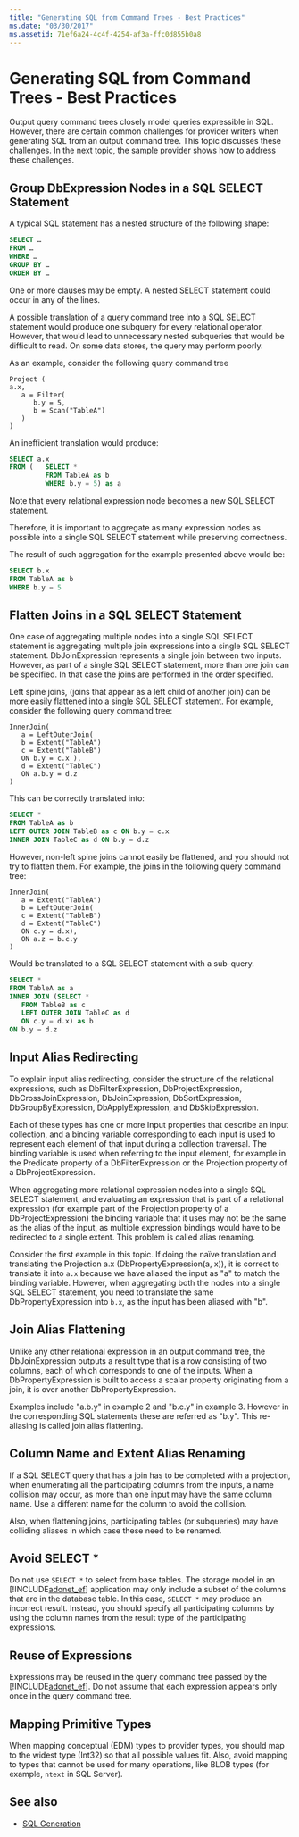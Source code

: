 ```yaml
---
title: "Generating SQL from Command Trees - Best Practices"
ms.date: "03/30/2017"
ms.assetid: 71ef6a24-4c4f-4254-af3a-ffc0d855b0a8
---
```


# Generating SQL from Command Trees - Best Practices

Output query command trees closely model queries expressible in SQL. However, there are certain common challenges for provider writers when generating SQL from an output command tree. This topic discusses these challenges. In the next topic, the sample provider shows how to address these challenges.

## Group DbExpression Nodes in a SQL SELECT Statement

A typical SQL statement has a nested structure of the following shape:

```sql
SELECT …
FROM …
WHERE …
GROUP BY …
ORDER BY …
```

One or more clauses may be empty.  A nested SELECT statement could occur in any of the lines.

A possible translation of a query command tree into a SQL SELECT statement would produce one subquery for every relational operator. However, that would lead to unnecessary nested subqueries that would be difficult to read.  On some data stores, the query may perform poorly.

As an example, consider the following query command tree

```
Project (
a.x,
   a = Filter(
      b.y = 5,
      b = Scan("TableA")
   )
)
```

An inefficient translation would produce:

```sql
SELECT a.x
FROM (   SELECT *
         FROM TableA as b
         WHERE b.y = 5) as a
```

Note that every relational expression node becomes a new SQL SELECT statement.

Therefore, it is important to aggregate as many expression nodes as possible into a single SQL SELECT statement while preserving correctness.

The result of such aggregation for the example presented above would be:

```sql
SELECT b.x
FROM TableA as b
WHERE b.y = 5
```

## Flatten Joins in a SQL SELECT Statement

One case of aggregating multiple nodes into a single SQL SELECT statement is aggregating multiple join expressions into a single SQL SELECT statement. DbJoinExpression represents a single join between two inputs. However, as part of a single SQL SELECT statement, more than one join can be specified. In that case the joins are performed in the order specified.

Left spine joins, (joins that appear as a left child of another join) can be more easily flattened into a single SQL SELECT statement. For example, consider the following query command tree:

```
InnerJoin(
   a = LeftOuterJoin(
   b = Extent("TableA")
   c = Extent("TableB")
   ON b.y = c.x ),
   d = Extent("TableC")
   ON a.b.y = d.z
)
```

This can be correctly translated into:

```sql
SELECT *
FROM TableA as b
LEFT OUTER JOIN TableB as c ON b.y = c.x
INNER JOIN TableC as d ON b.y = d.z
```

However, non-left spine joins cannot easily be flattened, and you should not try to flatten them. For example, the joins in the following query command tree:

```
InnerJoin(
   a = Extent("TableA")
   b = LeftOuterJoin(
   c = Extent("TableB")
   d = Extent("TableC")
   ON c.y = d.x),
   ON a.z = b.c.y
)
```

Would be translated to a SQL SELECT statement with a sub-query.

```sql
SELECT *
FROM TableA as a
INNER JOIN (SELECT *
   FROM TableB as c
   LEFT OUTER JOIN TableC as d
   ON c.y = d.x) as b
ON b.y = d.z
```

## Input Alias Redirecting

To explain input alias redirecting, consider the structure of the relational expressions, such as DbFilterExpression, DbProjectExpression, DbCrossJoinExpression, DbJoinExpression, DbSortExpression, DbGroupByExpression, DbApplyExpression, and DbSkipExpression.

Each of these types has one or more Input properties that describe an input collection, and a binding variable corresponding to each input is used to represent each element of that input during a collection traversal. The binding variable is used when referring to the input element, for example in the Predicate property of a DbFilterExpression or the Projection property of a DbProjectExpression.

When aggregating more relational expression nodes into a single SQL SELECT statement, and evaluating an expression that is part of a relational expression (for example part of the Projection property of a DbProjectExpression) the binding variable that it uses may not be the same as the alias of the input, as multiple expression bindings would have to be redirected to a single extent.  This problem is called alias renaming.

Consider the first example in this topic. If doing the naïve translation and translating the Projection a.x (DbPropertyExpression(a, x)), it is correct to translate it into `a.x` because we have aliased the input as "a" to match the binding variable.  However, when aggregating both the nodes into a single SQL SELECT statement, you need to translate the same DbPropertyExpression into `b.x`, as the input has been aliased with "b".

## Join Alias Flattening

Unlike any other relational expression in an output command tree, the DbJoinExpression outputs a result type that is a row consisting of two columns, each of which corresponds to one of the inputs. When a DbPropertyExpression is built to access a scalar property originating from a join, it is over another DbPropertyExpression.

Examples include "a.b.y" in example 2 and "b.c.y" in example 3. However in the corresponding SQL statements these are referred as "b.y". This re-aliasing is called join alias flattening.

## Column Name and Extent Alias Renaming

If a SQL SELECT query that has a join has to be completed with a projection, when enumerating all the participating columns from the inputs, a name collision may occur, as more than one input may have the same column name. Use a different name for the column to avoid the collision.

Also, when flattening joins, participating tables (or subqueries) may have colliding aliases in which case these need to be renamed.

## Avoid SELECT *

Do not use `SELECT *` to select from base tables. The storage model in an [!INCLUDE[adonet_ef](../../../../../includes/adonet-ef-md.md)] application may only include a subset of the columns that are in the database table. In this case, `SELECT *` may produce an incorrect result. Instead, you should specify all participating columns by using the column names from the result type of the participating expressions.

## Reuse of Expressions

Expressions may be reused in the query command tree passed by the [!INCLUDE[adonet_ef](../../../../../includes/adonet-ef-md.md)]. Do not assume that each expression appears only once in the query command tree.

## Mapping Primitive Types

When mapping conceptual (EDM) types to provider types, you should map to the widest type (Int32) so that all possible values fit. Also, avoid mapping to types that cannot be used for many operations, like BLOB types (for example, `ntext` in SQL Server).

## See also

- [SQL Generation](../../../../../docs/framework/data/adonet/ef/sql-generation.md)
